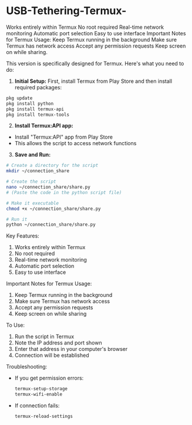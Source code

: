 # USB-Tethering-Termux-
Works entirely within Termux No root required Real-time network monitoring Automatic port selection Easy to use interface  Important Notes for Termux Usage:  Keep Termux running in the background Make sure Termux has network access Accept any permission requests Keep screen on while sharing.


This version is specifically designed for Termux. Here's what you need to do:

1. **Initial Setup:**
First, install Termux from Play Store and then install required packages:
```bash
pkg update
pkg install python
pkg install termux-api
pkg install termux-tools
```

2. **Install Termux:API app:**
- Install "Termux:API" app from Play Store
- This allows the script to access network functions

3. **Save and Run:**
```bash
# Create a directory for the script
mkdir ~/connection_share

# Create the script
nano ~/connection_share/share.py
# (Paste the code in the python script file)

# Make it executable
chmod +x ~/connection_share/share.py

# Run it
python ~/connection_share/share.py
```

Key Features:
1. Works entirely within Termux
2. No root required
3. Real-time network monitoring
4. Automatic port selection
5. Easy to use interface

Important Notes for Termux Usage:
1. Keep Termux running in the background
2. Make sure Termux has network access
3. Accept any permission requests
4. Keep screen on while sharing

To Use:
1. Run the script in Termux
2. Note the IP address and port shown
3. Enter that address in your computer's browser
4. Connection will be established

Troubleshooting:
- If you get permission errors:
  ```bash
  termux-setup-storage
  termux-wifi-enable
  ```
- If connection fails:
  ```bash
  termux-reload-settings
  ```